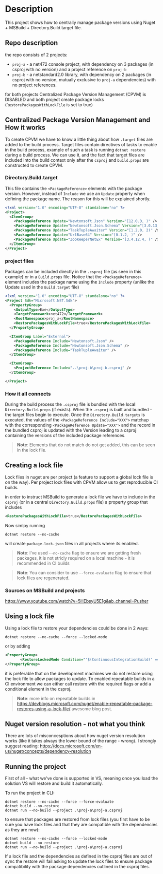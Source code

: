 # Description

This project shows how to centrally manage package versions using Nuget + MSBuild + Directory.Build.target file.

## Repo description

the repo consists of 2 projects:

* `proj-a` - a net472 console project, with dependency on 3 packages (in csproj with no version) and a project reference on `proj-b`
* `proj-b` - a netstandard2.0 library, with dependency on 2 packages (in csproj with no version, mutually exclusive to `proj-a` dependencies) with no project references.

for both projects Centralized Package Version Management (CPVM) is DISABLED and both project create package locks (`RestorePackagesWithLockFile` is set to true)

## Centralized Package Version Management and How it works

To create CPVM we have to know a little thing about how `.target` files are added to the build process.
Target files contain directives of tasks to enable in the build process, example of such a task is running `dotnet restore` during a build process.
We can use it, and the fact that target files are included into the build context only after the `csproj` and `build.props` are constructed to create CPVM.

### Directory.Build.target

This file contains the `<PackageReference>` elements with the package version. However, instead of `Include` we use an `Update` property when defining the package name. The reason for this will be explained shortly.

```xml
<?xml version="1.0" encoding="UTF-8" standalone="no" ?>
<Project>
  <ItemGroup>
    <PackageReference Update="Newtonsoft.Json" Version="[12.0.3, )" />
    <PackageReference Update="Newtonsoft.Json.Schema" Version="[3.0.13, )" />
    <PackageReference Update="TaskTupleAwaiter" Version="[1.2.0, 2)" />
    <PackageReference Update="UrlBase64" Version="[0.1.2, )" />
    <PackageReference Update="ZooKeeperNetEx" Version="[3.4.12.4, )" />
  </ItemGroup>
</Project>
```

### project files

Packages can be included directly in the `.csproj` file (as seen in this example) or in a `Build.props` file.
Notice that the `<PackageReference>` element includes the package name using the `Include` property (unlike the Update used in the `Build.target` file)
```xml
<?xml version="1.0" encoding="UTF-8" standalone="no" ?>
<Project Sdk="Microsoft.NET.Sdk">
  <PropertyGroup>
    <OutputType>Exe</OutputType>
    <TargetFramework>net472</TargetFramework>
    <RootNamespace>proj_a</RootNamespace>
    <RestorePackagesWithLockFile>true</RestorePackagesWithLockFile>
  </PropertyGroup>

  <ItemGroup Label="External">
    <PackageReference Include="Newtonsoft.Json" />
    <PackageReference Include="Newtonsoft.Json.Schema" />
    <PackageReference Include="TaskTupleAwaiter" />
  </ItemGroup>

  <ItemGroup>
    <ProjectReference Include="..\proj-b\proj-b.csproj" />
  </ItemGroup>

</Project>
```
### How it all connects

During the build process the `.csproj` file is bundled with the local `Directory.Build.props` (if exists).
When the `.csproj` is built and bundled - the target files begin to execute. 
Once the `Directory.Build.targets` is executed, the values of the `<PackageReference Include="XXX">` matchup with the corresponding `<PackageReference Update="XXX">`
and the record in the bundled csproj is updated with the Version leading to a csproj containing the versions of the included package references.

> **Note**: Elements that do not match do not get added, this can be seen in the lock file.

## Creating a lock file

Lock files in nuget are per project (a feature to support a global lock file is on the way).
Per project lock files with CPVM allow us to get reproducible CI builds.

in order to instruct MSBuild to generate a lock file we have to include in the `csproj` (or in a central `Directory.Build.props` file) a property group that includes

```xml
<RestorePackagesWithLockFile>true</RestorePackagesWithLockFile>
```

Now simlpy running
```cli
dotnet restore --no-cache
```
will create `package.lock.json` files in all projects where its enabled.

> **Note**: I've used `--no-cache` flag to ensure we are getting fresh packages, it is not stricly required on a local machine - it is recommended in CI builds  

> **Note**: You can consider to use `--force-evaluate` flag to ensure that lock files are regenerated.

### Sources on MSBuild and projects

https://www.youtube.com/watch?v=5HEbsyU5E1g&ab_channel=Pusher

## Using a lock file

Using a lock file to restore your dependencies could be done in 2 ways:

```cli
dotnet restore --no-cache --force --locked-mode
```

or by adding 

```xml
<PropertyGroup>
       <RestoreLockedMode Condition="'$(ContinuousIntegrationBuild)' == 'true'">true</RestoreLockedMode>
</PropertyGroup>
```

it is preferable that on the development machines we do not restore using the lock file to allow packages to update.
To enabled repeatable builds in a CI environment we can either call restore with the required flags or add a conditional element in the csproj.

> **Note**: more info on repeatable builds in https://devblogs.microsoft.com/nuget/enable-repeatable-package-restores-using-a-lock-file/ awesome blog post.

## Nuget version resolution - not what you think

There are lots of misconcesptions about how nuget version resolution works (like it takes always the lower bound of the range - wrong). I strongly suggest reading: https://docs.microsoft.com/en-us/nuget/concepts/dependency-resolution

## Running the project

First of all - what we've done is supported in VS, meaning once you load the solution VS will restore and build it automatically.

To run the project in CLI:

```cli
dotnet restore --no-cache --force --force-evaluate
dotnet build --no-restore
dotnet run --no-build --project .\proj-a\proj-a.csproj
```

to ensure that packages are restored from lock files (you first have to be sure you have lock files and that they are compatible with the dependencies as they are now):

```cli
dotnet restore --no-cache --force --locked-mode
dotnet build --no-restore
dotnet run --no-build --project .\proj-a\proj-a.csproj
```

If a lock file and the dependencies as defined in the csproj files are out of sync the restore will fail asking to update the lock files to ensure package compatibility with the package dependencies outlined in the csproj files.
